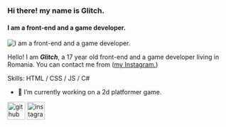 ### Hi there! my name is Glitch.
#### I am a front-end and a game developer.
![I am a front-end and a game developer.](https://arturssmirnovs.github.io/github-profile-readme-generator/images/banner.png)

Hello! I am ***Glitch***, a 17 year old front-end and a game developer living in Romania. You can contact me from ([my Instagram.](https://instagram.com/glitchoutw))

Skills: HTML / CSS / JS / C#

- 🔭 I’m currently working on a 2d platformer game. 


[<img src='https://cdn.jsdelivr.net/npm/simple-icons@3.0.1/icons/github.svg' alt='github' height='40'>](https://github.com/glitchoutw)  [<img src='https://cdn.jsdelivr.net/npm/simple-icons@3.0.1/icons/instagram.svg' alt='instagram' height='40'>](https://www.instagram.com/glitchoutw/)  
